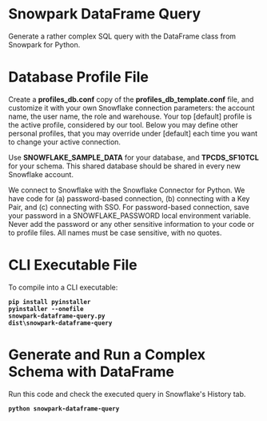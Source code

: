 Snowpark DataFrame Query
========================

Generate a rather complex SQL query with the DataFrame class from Snowpark for Python.

# Database Profile File

Create a **profiles_db.conf** copy of the **profiles_db_template.conf** file, and customize it with your own Snowflake connection parameters: the account name, the user name, the role and warehouse. Your top [default] profile is the active profile, considered by our tool. Below you may define other personal profiles, that you may override under [default] each time you want to change your active connection.

Use **SNOWFLAKE_SAMPLE_DATA** for your database, and **TPCDS_SF10TCL** for your schema. This shared database should be shared in every new Snowflake account.

We connect to Snowflake with the Snowflake Connector for Python. We have code for (a) password-based connection, (b) connecting with a Key Pair, and (c) connecting with SSO. For password-based connection, save your password in a SNOWFLAKE_PASSWORD local environment variable. Never add the password or any other sensitive information to your code or to profile files. All names must be case sensitive, with no quotes.

# CLI Executable File

To compile into a CLI executable:

**<code>pip install pyinstaller</code>**  
**<code>pyinstaller --onefile snowpark-dataframe-query.py</code>**  
**<code>dist\snowpark-dataframe-query</code>**  

# Generate and Run a Complex Schema with DataFrame

Run this code and check the executed query in Snowflake's History tab.

**<code>python snowpark-dataframe-query</code>**  
